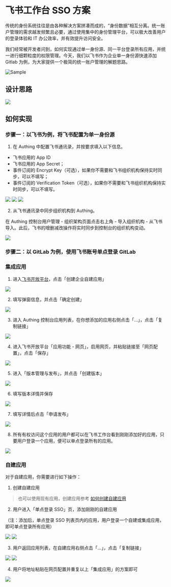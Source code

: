 # 飞书工作台 SSO 方案

<LastUpdated/>

传统的身份系统往往是由各种解决方案拼凑而成的，“身份数据”相互分离。统一账户管理的需求越发频繁且必要，通过使用集中的身份管理平台，可以极大改善用户的登录体验和 IT 办公效率，并有效提升访问安全。

我们经常被开发者问到，如何实现通过单一身份源、同一平台登录所有应用，并统一进行细颗粒度的权限管理。今天，我们以飞书作为企业单一身份源快速添加 Gitlab 为例，为大家提供一个极简的统一账户管理的解题思路。

![Sample](./images/lark-sso-1.gif)

## 设计思路

<img src="./images/lark-sso-15.jpeg" class="medium-zoom-image" >

## 如何实现

### 步骤一：以飞书为例，将飞书配置为单一身份源

1. 在 Authing 中配置飞书通讯录，并按要求填入以下信息。

- 飞书应用的 App ID
- 飞书应用的 App Secret；
- 事件订阅的 Encrypt Key（可选），如果你不需要和飞书组织机构保持实时同步，可以不填写；
- 事件订阅的 Verification Token（可选），如果你不需要和飞书组织机构保持实时同步，可以不填写。

<img src="./images/feishu_01.png" class="medium-zoom-image" />
<img src="./images/feishu_02.png" class="medium-zoom-image" />
<img src="./images/feishu_03.png" class="medium-zoom-image" />

2. 从飞书通讯录中同步组织机构到 Authing。

在 Authing 控制台用户管理 - 组织架构页面点击右上角 - 导入组织机构 - 从飞书导入。此后，飞书的增删减改操作将实时同步到控制台的组织机构变动。

<img src="./images/lark-sso-17.png" class="medium-zoom-image" />

### 步骤二：以 GitLab 为例，使用飞书账号单点登录 GitLab

### 集成应用

1. 进入[飞书开放平台](https://open.feishu.cn/app)，点击「创建企业自建应用」

<img src="./images/lark-sso-1.jpeg" class="medium-zoom-image" />

2. 填写弹窗信息，并点击「确定创建」

<img src="./images/lark-sso-2.png" class="medium-zoom-image" >

3. 进入 Authing 控制台应用列表，在你想添加的应用右侧点击「...」，点击「复制链接」

<img src="./images/lark-sso-3.png" class="medium-zoom-image" >

4. 进入飞书开放平台「应用功能 - 网页」，启用网页，并粘贴链接至「网页配置」，点击「保存」

<img src="./images/lark-sso-5.png" class="medium-zoom-image" >

5. 进入「版本管理与发布」，并点击「创建版本」

<img src="./images/lark-sso-6.png" class="medium-zoom-image" >

6. 填写版本详情并保存

<img src="./images/lark-sso-7.png" class="medium-zoom-image" >

7. 填写详情后点击「申请发布」

<img src="./images/lark-sso-8.png" class="medium-zoom-image" >

8. 所有有权访问这个应用的用户都可以在飞书工作台看到刚刚添加好的应用，只要用户登录一个应用，便可以单点登录所有的应用。

<img src="./images/lark-sso-9.png" class="medium-zoom-image" >

### 自建应用

对于自建应用，你需要进行如下操作：

1. 创建自建应用

> 也可以使用现有应用，创建应用参考 [如何创建自建应用](/guides/app-new/create-app/create-app.md)

2. 用户进入「单点登录 SSO」页，添加刚刚的自建应用

（注：添加后，单点登录 SSO 列表页内的应用，用户登录一个自建或集成应用，即可单点登录所有应用）

<img src="./images/feishu_04.png" class="medium-zoom-image" >
<img src="./images/feishu_05.png" class="medium-zoom-image" >

3. 用户返回应用列表，在自建应用右侧点击「...」，点击「复制链接」

<img src="./images/feishu_06.png" class="medium-zoom-image" >
<img src="./images/feishu_07.png" class="medium-zoom-image" >

4. 用户将地址粘贴在网页配置并重复以上「集成应用」的方案即可

<img src="./images/lark-sso-14.png" class="medium-zoom-image" >
